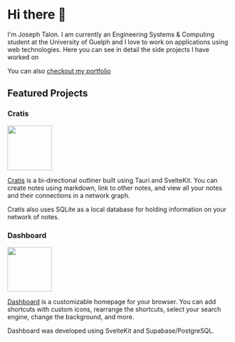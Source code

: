 # Hi there 👋 
I'm Joseph Talon. I am currently an Engineering Systems & Computing student at the University of Guelph and I love to work on applications using web technologies. Here you can see in detail the side projects I have worked on

You can also [checkout my portfolio](https://josephtalon.ca)

## Featured Projects
### Cratis
<img src="https://cdn.josephtalon.ca/images/Cratis/icon.png" width="100px" />

[Cratis](https://github.com/cratis-app/cratis) is a bi-directional outliner built using Tauri and SvelteKit. You can create notes using markdown, link to other notes, and view all your notes and their connections in a network graph.

Cratis also uses SQLite as a local database for holding information on your network of notes.

### Dashboard
<img src="https://cdn.josephtalon.ca/images/portfolio/icons/dashboard.png" width="100px" />

[Dashboard](https://github.com/jostal/dashboard) is a customizable homepage for your browser. You can add shortcuts with custom icons, rearrange the shortcuts, select your search engine, change the background, and more.

Dashboard was developed using SvelteKit and Supabase/PostgreSQL.

<!--
**jostal/jostal** is a ✨ _special_ ✨ repository because its `README.md` (this file) appears on your GitHub profile.

Here are some ideas to get you started:

- 🔭 I’m currently working on ...
- 🌱 I’m currently learning ...
- 👯 I’m looking to collaborate on ...
- 🤔 I’m looking for help with ...
- 💬 Ask me about ...
- 📫 How to reach me: ...
- 😄 Pronouns: ...
- ⚡ Fun fact: ...
-->
